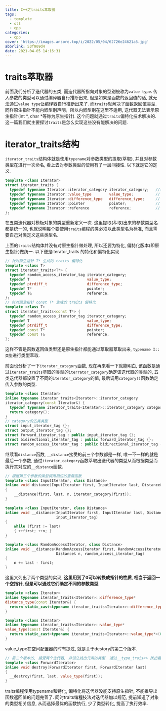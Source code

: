 ```yaml
---
title: C++之traits萃取器
tags:
  - template
  - stl
  - cpp
categories:
  - cpp
cover: 'https://images.ansore.top/i/2022/05/04/62726e24621a5.jpg'
abbrlink: 53f909d4
date: 2021-04-05 14:16:31
---
```


# traits萃取器

前面我们分析了迭代器的五类, 而迭代器所指向对象的型别被称为`value type`. 传入参数的类型可以通过编译器自行推断出来, 但是如果是函数的返回值的话, 就无法通过`value type`让编译器自行推断出来了. 而`traits`就解决了函数返回值类型. 同样原生指针不能内嵌型别声明，所以内嵌型别在这里不适用, 迭代器无法表示原生指针(int *, char *等称为原生指针). 这个问题就通过`traits`偏特化技术解决的. 这一篇我们就主要探讨`traits`是怎么实现这些没有能解决的问题.

# iterator_traits结构

`iterator_traits`结构体就是使用`typename`对参数类型的提取(萃取), 并且对参数类型在进行一次命名, 看上去对参数类型的使用有了一层间接性. 以下就是它的定义.

```cpp
template <class Iterator>
struct iterator_traits {
  typedef typename Iterator::iterator_category iterator_category;	//迭代器类型
  typedef typename Iterator::value_type        value_type;			// 迭代器所指对象的类型
  typedef typename Iterator::difference_type   difference_type;		// 两个迭代器之间的距离
  typedef typename Iterator::pointer           pointer;				// 迭代器所指对象的类型指针
  typedef typename Iterator::reference         reference;			// 迭代器所指对象的类型引用
};
```

在五类迭代器对模板对象的类型重新定义一次. 这里提取(萃取)出来的参数类型名都是统一的, 也就说明每个要使用`traits`编程的类必须以此类型名为标准, 而且需要自己对类定义这些类型名.

上面的`traits`结构体并没有对原生指针做处理, 所以还要为特化, 偏特化版本(即原生指针)做统一. 以下便是iterator_traits 的特化和偏特化实现

```cpp
// 针对原生指针 T* 生成的 traits 偏特化
template <class T>
struct iterator_traits<T*> {
  typedef random_access_iterator_tag iterator_category;
  typedef T                          value_type;
  typedef ptrdiff_t                  difference_type;
  typedef T*                         pointer;
  typedef T&                         reference;
};
// 针对原生指针 const T* 生成的 traits 偏特化
template <class T>
struct iterator_traits<const T*> {
  typedef random_access_iterator_tag iterator_category;
  typedef T                          value_type;
  typedef ptrdiff_t                  difference_type;
  typedef const T*                   pointer;
  typedef const T&                   reference;
};
```

这样不管是函数返回值类型还是原生指针都能通过萃取器萃取出来, `typename I::类型`进行类型萃取.

前面也分析了一下`iterator_category`函数, 现在再来看一下就能明白, 该函数是通过`iterator_traits`萃取的类型的`iterrator_category`确定该迭代器的类型的, 五类迭代器都设置了不同的`iterator_category`的值, 最后调用`category()`函数确定传入参数的类型.

```cpp
template <class Iterator>
inline typename iterator_traits<Iterator>::iterator_category
iterator_category(const Iterator&) {
  typedef typename iterator_traits<Iterator>::iterator_category category;
  return category();
}
// category的五类类型
struct input_iterator_tag {};
struct output_iterator_tag {};
struct forward_iterator_tag : public input_iterator_tag {};
struct bidirectional_iterator_tag : public forward_iterator_tag {};
struct random_access_iterator_tag : public bidirectional_iterator_tag {};
```

继续看`distance`函数, `__distance`接受的前三个参数都是一样, 唯一不一样的就是最后一个参数, 通过`iterator_category`函数萃取出迭代器的类型从而根据类型而执行其对应的`__distance`函数.

```cpp
// 根据第三个参数的类型调用相应的重载函数
template <class InputIterator, class Distance>
inline void distance(InputIterator first, InputIterator last, Distance& n) 
{
  	__distance(first, last, n, iterator_category(first));
}
	
template <class InputIterator, class Distance>
inline void __distance(InputIterator first, InputIterator last, Distance& n, 
                       input_iterator_tag) 
{
  	while (first != last) 
    { ++first; ++n; }
}

template <class RandomAccessIterator, class Distance>
inline void __distance(RandomAccessIterator first, RandomAccessIterator last, 
                       Distance& n, random_access_iterator_tag) 
{
  	n += last - first;
}
```

这里又列出了两个类型的实现, **这里用到了0可以转换成指针的性质, 相当于返回一个空指针, 但是可以通过它们确定不同的参数类型**.

```cpp
template <class Iterator>
inline typename iterator_traits<Iterator>::difference_type*
distance_type(const Iterator&) {
  return static_cast<typename iterator_traits<Iterator>::difference_type*>(0);
}

template <class Iterator>
inline typename iterator_traits<Iterator>::value_type*
value_type(const Iterator&) {
  return static_cast<typename iterator_traits<Iterator>::value_type*>(0);
}
```

value_type在空间配置器的时有提过, 就是关于destory的第二个版本.

```cpp
// 第二个版本的, 接受两个迭代器, 并设法找出元素的类型. 通过__type_trais<> 找出最佳措施
template <class ForwardIterator>
inline void destroy(ForwardIterator first, ForwardIterator last) 
{
  __destroy(first, last, value_type(first));
}
```

traits编程使用typename和特化, 偏特化将迭代器没能支持原生指针, 不能推导出函数返回值的问题完善了. 同时traits编程技法对迭代器加以规范, 提前知道了对象的类型相关信息, 从而选择最优的函数执行, 少了类型转化, 提高了执行效率.

